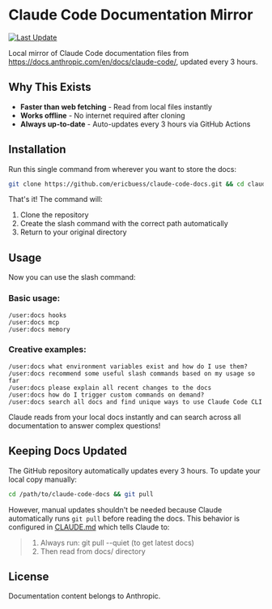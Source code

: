 # Claude Code Documentation Mirror

[![Last Update](https://img.shields.io/github/last-commit/ericbuess/claude-code-docs/main.svg?label=docs%20updated)](https://github.com/ericbuess/claude-code-docs/commits/main)

Local mirror of Claude Code documentation files from https://docs.anthropic.com/en/docs/claude-code/, updated every 3 hours.

## Why This Exists

- **Faster than web fetching** - Read from local files instantly
- **Works offline** - No internet required after cloning
- **Always up-to-date** - Auto-updates every 3 hours via GitHub Actions

## Installation

Run this single command from wherever you want to store the docs:

```bash
git clone https://github.com/ericbuess/claude-code-docs.git && cd claude-code-docs && echo "Read Claude Code docs about \$ARGUMENTS from $(pwd)/" > ~/.claude/commands/docs.md && cd .. && echo "✅ Installation complete! Use /user:docs to access documentation."
```

That's it! The command will:
1. Clone the repository
2. Create the slash command with the correct path automatically
3. Return to your original directory

## Usage

Now you can use the slash command:

### Basic usage:
```
/user:docs hooks
/user:docs mcp
/user:docs memory
```

### Creative examples:
```
/user:docs what environment variables exist and how do I use them?
/user:docs recommend some useful slash commands based on my usage so far
/user:docs please explain all recent changes to the docs
/user:docs how do I trigger custom commands on demand?
/user:docs search all docs and find unique ways to use Claude Code CLI
```

Claude reads from your local docs instantly and can search across all documentation to answer complex questions!

## Keeping Docs Updated

The GitHub repository automatically updates every 3 hours. To update your local copy manually:

```bash
cd /path/to/claude-code-docs && git pull
```

However, manual updates shouldn't be needed because Claude automatically runs `git pull` before reading the docs. This behavior is configured in [CLAUDE.md](./CLAUDE.md) which tells Claude to:

> 1. Always run: git pull --quiet (to get latest docs)
> 2. Then read from docs/ directory

## License

Documentation content belongs to Anthropic.